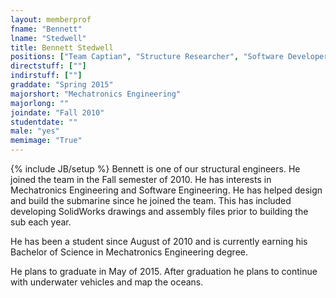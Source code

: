 ```yaml
---
layout: memberprof
fname: "Bennett"
lname: "Stedwell"
title: Bennett Stedwell
positions: ["Team Captian", "Structure Researcher", "Software Developer"]
directstuff: [""]
indirstuff: [""]
graddate: "Spring 2015"
majorshort: "Mechatronics Engineering"
majorlong: ""
joindate: "Fall 2010"
studentdate: ""
male: "yes"
memimage: "True"
---
```

{% include JB/setup %}
Bennett is one of our structural engineers. He joined the team in the Fall semester of 2010. He has interests in Mechatronics Engineering and Software Engineering. He has helped design and build the submarine since he joined the team. This has included developing SolidWorks drawings and assembly files prior to building the sub each year.

He has been a student since August of 2010 and is currently earning his Bachelor of Science in Mechatronics Engineering degree.

He plans to graduate in May of 2015. After graduation he plans to continue with underwater vehicles and map the oceans.
